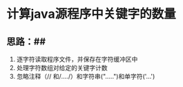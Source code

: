 # 计算java源程序中关键字的数量 #
 
## 思路：## 
1. 逐字符读取程序文件，并保存在字符缓冲区中
2. 处理字符数组对给定的关键字计数
3. 忽略注释（// 和/*....*/）和字符串(".....")和单字符('...')
